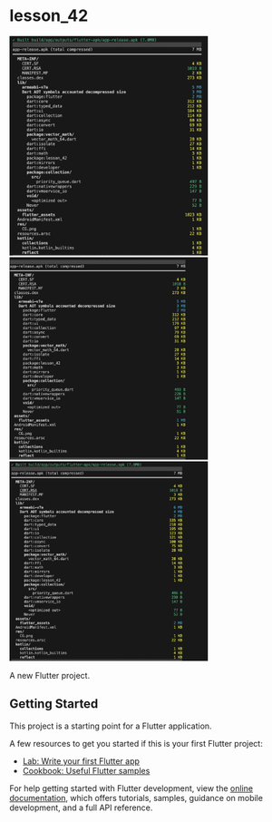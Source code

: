 # lesson_42
<img src="assets/task1_after.png" width="350" title="hover text">
<img src="assets/task2.png" width="350" title="hover text">
<img src="assets/task3.png" width="350" title="hover text">

A new Flutter project.

## Getting Started

This project is a starting point for a Flutter application.

A few resources to get you started if this is your first Flutter project:

- [Lab: Write your first Flutter app](https://docs.flutter.dev/get-started/codelab)
- [Cookbook: Useful Flutter samples](https://docs.flutter.dev/cookbook)

For help getting started with Flutter development, view the
[online documentation](https://docs.flutter.dev/), which offers tutorials,
samples, guidance on mobile development, and a full API reference.
